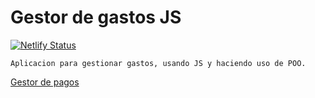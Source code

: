 # Gestor de gastos JS

[![Netlify Status](https://api.netlify.com/api/v1/badges/78d3e630-43a4-47e2-86be-c9b061756541/deploy-status)](https://app.netlify.com/sites/festive-brahmagupta-9b32fe/deploys)

```shell
Aplicacion para gestionar gastos, usando JS y haciendo uso de POO.
```

[Gestor de pagos](https://festive-brahmagupta-9b32fe.netlify.app)
